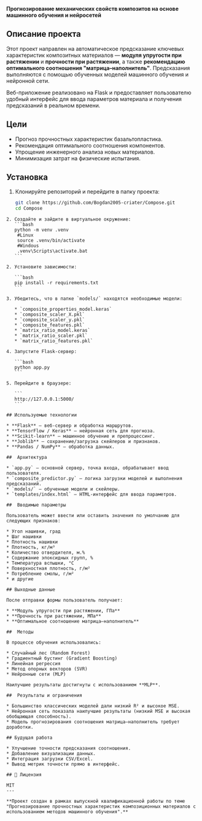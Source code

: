  **Прогнозирование механических свойств композитов на основе машинного обучения и нейросетей**

## Описание проекта

Этот проект направлен на автоматическое предсказание ключевых характеристик композитных материалов — **модуля упругости при растяжении** и **прочности при растяжении**, а также **рекомендацию оптимального соотношения "матрица–наполнитель"**. Предсказания выполняются с помощью обученных моделей машинного обучения и нейронной сети.

Веб-приложение реализовано на Flask и предоставляет пользователю удобный интерфейс для ввода параметров материала и получения предсказаний в реальном времени.

## Цели

- Прогноз прочностных характеристик базальтопластика.
- Рекомендация оптимального соотношения компонентов.
- Упрощение инженерного анализа новых материалов.
- Минимизация затрат на физические испытания.

## Установка

1. Клонируйте репозиторий и перейдите в папку проекта:
   ```bash
   git clone https://github.com/Bogdan2005-criater/Compose.git
   cd Compose
````
2. Создайте и зайдите в виртуальное окружение:
   ```bash
   python -m venv .venv
    #Linux
    source .venv/bin/activate
    #Windous
    .venv\Scripts\activate.bat
   ```

2. Установите зависимости:

   ```bash
   pip install -r requirements.txt
   ```

3. Убедитесь, что в папке `models/` находятся необходимые модели:

   * `composite_properties_model.keras`
   * `composite_scaler_X.pkl`
   * `composite_scaler_y.pkl`
   * `composite_features.pkl`
   * `matrix_ratio_model.keras`
   * `matrix_ratio_scaler.pkl`
   * `matrix_ratio_features.pkl`

4. Запустите Flask-сервер:

   ```bash
   python app.py
   ```

5. Перейдите в браузере:

   ```
   http://127.0.0.1:5000/
   ```

## Используемые технологии

* **Flask** — веб-сервер и обработка маршрутов.
* **TensorFlow / Keras** — нейронная сеть для прогноза.
* **Scikit-learn** — машинное обучение и препроцессинг.
* **Joblib** — сохранение/загрузка скейлеров и признаков.
* **Pandas / NumPy** — обработка данных.

##  Архитектура

* `app.py` — основной сервер, точка входа, обрабатывает ввод пользователя.
* `composite_predictor.py` — логика загрузки моделей и выполнения предсказаний.
* `models/` — обученные модели и скейлеры.
* `templates/index.html` — HTML-интерфейс для ввода параметров.

##  Вводимые параметры

Пользователь может ввести или оставить значения по умолчанию для следующих признаков:

* Угол нашивки, град
* Шаг нашивки
* Плотность нашивки
* Плотность, кг/м³
* Количество отвердителя, м.%
* Содержание эпоксидных групп, %
* Температура вспышки, °С
* Поверхностная плотность, г/м²
* Потребление смолы, г/м²
* и другие

## Выходные данные

После отправки формы пользователь получает:

* **Модуль упругости при растяжении, ГПа**
* **Прочность при растяжении, МПа**
* **Оптимальное соотношение матрица–наполнитель**

##  Методы

В процессе обучения использовались:

* Случайный лес (Random Forest)
* Градиентный бустинг (Gradient Boosting)
* Линейная регрессия
* Метод опорных векторов (SVR)
* Нейронные сети (MLP)

Наилучшие результаты достигнуты с использованием **MLP**.

##  Результаты и ограничения

* Большинство классических моделей дали низкий R² и высокое MSE.
* Нейронная сеть показала наилучшие результаты (низкий MSE и высокая обобщающая способность).
* Модель прогнозирования соотношения матрица–наполнитель требует доработки.

## Будущая работа

* Улучшение точности предсказания соотношения.
* Добавление визуализации данных.
* Интеграция загрузки CSV/Excel.
* Вывод метрик точности прямо в интерфейс.

## 🧾 Лицензия

MIT 
---

**Проект создан в рамках выпускной квалификационной работы по теме "Прогнозирование прочностных характеристик композиционных материалов с использованием методов машинного обучения".**

